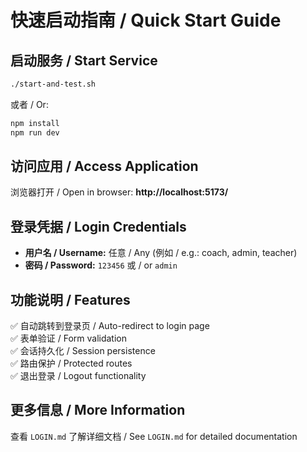 # 快速启动指南 / Quick Start Guide

## 启动服务 / Start Service

```bash
./start-and-test.sh
```

或者 / Or:

```bash
npm install
npm run dev
```

## 访问应用 / Access Application

浏览器打开 / Open in browser: **http://localhost:5173/**

## 登录凭据 / Login Credentials

- **用户名 / Username:** 任意 / Any (例如 / e.g.: coach, admin, teacher)
- **密码 / Password:** `123456` 或 / or `admin`

## 功能说明 / Features

✅ 自动跳转到登录页 / Auto-redirect to login page  
✅ 表单验证 / Form validation  
✅ 会话持久化 / Session persistence  
✅ 路由保护 / Protected routes  
✅ 退出登录 / Logout functionality  

## 更多信息 / More Information

查看 `LOGIN.md` 了解详细文档 / See `LOGIN.md` for detailed documentation
